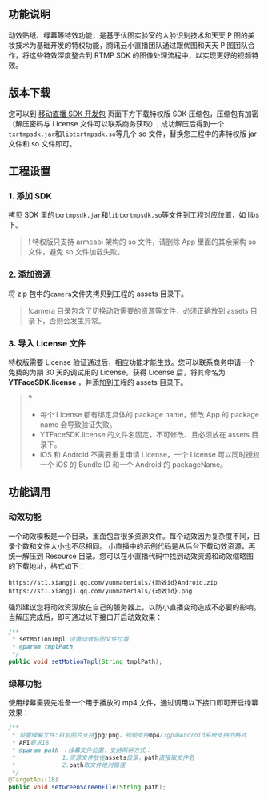 ## 功能说明
动效贴纸、绿幕等特效功能，是基于优图实验室的人脸识别技术和天天 P 图的美妆技术为基础开发的特权功能，腾讯云小直播团队通过跟优图和天天 P 图团队合作，将这些特效深度整合到 RTMP SDK 的图像处理流程中，以实现更好的视频特效。

## 版本下载
您可以到 [移动直播 SDK 开发包](/doc/product/454/7873) 页面下方下载特权版 SDK 压缩包，压缩包有加密（解压密码与 License 文件可以联系商务获取）, 成功解压后得到一个`txrtmpsdk.jar`和`libtxrtmpsdk.so`等几个 so 文件，替换您工程中的非特权版 jar 文件和 so 文件即可。

## <span id="jump">工程设置</span>

### 1. 添加 SDK
拷贝 SDK 里的`txrtmpsdk.jar`和`libtxrtmpsdk.so`等文件到工程对应位置，如 libs 下。
>! 特权版只支持 armeabi 架构的 so 文件，请删除 App 里面的其余架构 so 文件，避免 so 文件加载失败。

### 2. 添加资源
将 zip 包中的`camera`文件夹拷贝到工程的 assets 目录下。
>!camera 目录包含了切换动效需要的资源等文件，必须正确放到 assets 目录下，否则会发生异常。

### 3. 导入 License 文件
特权版需要 License 验证通过后，相应功能才能生效。您可以联系商务申请一个免费的为期 30 天的调试用的 License。获得 License 后，将其命名为 **YTFaceSDK.license** ，并添加到工程的 assets 目录下。

>?
> - 每个 License 都有绑定具体的 package name，修改 App 的 package name 会导致验证失败。
> - YTFaceSDK.license 的文件名固定，不可修改、且必须放在 assets 目录下。
> - iOS 和 Android 不需要重复申请 License，一个 License 可以同时授权一个 iOS 的 Bundle ID 和一个 Android 的 packageName。

## 功能调用

### 动效功能

一个动效模板是一个目录，里面包含很多资源文件。每个动效因为复杂度不同，目录个数和文件大小也不尽相同。
小直播中的示例代码是从后台下载动效资源，再统一解压到 Resource 目录。您可以在小直播代码中找到动效资源和动效缩略图的下载地址，格式如下：

```
https://st1.xiangji.qq.com/yunmaterials/{动效id}Android.zip
https://st1.xiangji.qq.com/yunmaterials/{动效id}.png
```

强烈建议您将动效资源放在自己的服务器上，以防小直播变动造成不必要的影响。
当解压完成后，即可通过以下接口开启动效效果：

```java
/**
 * setMotionTmpl 设置动效贴图文件位置
 * @param tmplPath
 */
public void setMotionTmpl(String tmplPath);
```


### 绿幕功能

使用绿幕需要先准备一个用于播放的 mp4 文件，通过调用以下接口即可开启绿幕效果：

```java
/**
 * 设置绿幕文件:目前图片支持jpg/png，视频支持mp4/3gp等Android系统支持的格式
 * API要求18
 * @param path ：绿幕文件位置，支持两种方式：
 *             1.资源文件放在assets目录，path直接取文件名
 *             2.path取文件绝对路径
 */
@TargetApi(18)
public void setGreenScreenFile(String path);
```

